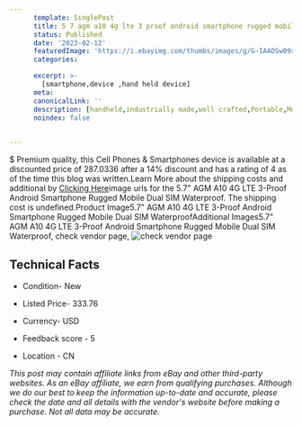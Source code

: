 ```yaml
---
      template: SinglePost
      title: 5 7 agm a10 4g lte 3 proof android smartphone rugged mobile dual sim waterproof
      status: Published
      date: '2023-02-12'
      featuredImage: 'https://i.ebayimg.com/thumbs/images/g/G~IAAOSw09xiziua/s-l225.jpg'
      categories: 

      excerpt: >-
        [smartphone,device ,hand held device]
      meta:
      canonicalLink: ''
      description: [handheld,industrially made,well crafted,Portable,Mobile,Compact,Convenient,Lightweight,Maneuverable,Man-portable,Miniature,Carriable,Hand-held,Light,Holdable,Transportable,Mobile device,Pocket-sized,On-the-go,Wireless,Cordless,Compact size,Convenient size, smartphone,device ,hand held device]
      noindex: false

        
---
```

$
    Premium quality, this Cell Phones & Smartphones device is available at a discounted price of 287.0336 after a 14% discount and has a rating of 4 as of the time this blog was written.Learn More about the shipping costs and additional by [Clicking Here](https://www.ebay.com/itm/314070988575?hash=item492016f71f%3Ag%3AG%7EIAAOSw09xiziua&mkevt=1&mkcid=1&mkrid=711-53200-19255-0&campid=%253CePNCampaignId%253E&customid=%253CreferenceId%253E&toolid=10049)image urls for the 5.7" AGM A10 4G LTE 3-Proof Android Smartphone Rugged Mobile Dual SIM Waterproof. The shipping cost is undefined.Product Image5.7" AGM A10 4G LTE 3-Proof Android Smartphone Rugged Mobile Dual SIM WaterproofAdditional Images5.7" AGM A10 4G LTE 3-Proof Android Smartphone Rugged Mobile Dual SIM Waterproof, check vendor page, ![check vendor page](https://origin-galleryplus.ebayimg.com/ws/web/314070988575_2_0_1/225x225.jpg,https://origin-galleryplus.ebayimg.com/ws/web/314070988575_3_0_1/225x225.jpg,https://origin-galleryplus.ebayimg.com/ws/web/314070988575_4_0_1/225x225.jpg,https://origin-galleryplus.ebayimg.com/ws/web/314070988575_5_0_1/225x225.jpg,https://origin-galleryplus.ebayimg.com/ws/web/314070988575_6_0_1/225x225.jpg,https://origin-galleryplus.ebayimg.com/ws/web/314070988575_7_0_1/225x225.jpg,https://origin-galleryplus.ebayimg.com/ws/web/314070988575_8_0_1/225x225.jpg,https://origin-galleryplus.ebayimg.com/ws/web/314070988575_9_0_1/225x225.jpg,https://origin-galleryplus.ebayimg.com/ws/web/314070988575_10_0_1/225x225.jpg,https://origin-galleryplus.ebayimg.com/ws/web/314070988575_11_0_1/225x225.jpg,https://origin-galleryplus.ebayimg.com/ws/web/314070988575_12_0_1/225x225.jpg)
    
    

 ## Technical Facts 



     
      

 - Condition- New 


      

 - Listed Price- 333.76 


      

 - Currency- USD 


      

 - Feedback score - 5 


      

 - Location - CN 


      
      

 *_This post may contain affiliate links from eBay and other third-party websites. As an eBay affiliate, we earn from qualifying purchases. Although we do our best to keep the information up-to-date and accurate, please check the date and all details with the vendor's website before making a purchase. Not all data may be accurate._*



    
    
    
    
    